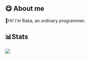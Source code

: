 ## 😋 About me
👋Hi! I'm Raka, an ordinary programmer.

## 📊Stats
  ![](https://github-readme-streak-stats.herokuapp.com/?user=rakafebriansy&theme=tokyonight&hide_border=false)
